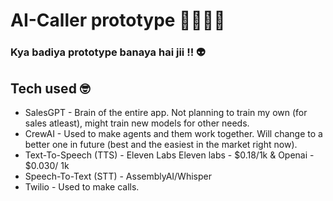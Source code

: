# AI-Caller prototype 🤫🧏🏻‍♂️

### Kya badiya prototype banaya hai jii !! 👽 

## Tech used 🤓

- SalesGPT - Brain of the entire app. Not planning to train my own (for sales atleast), might train new models for other needs.
- CrewAI - Used to make agents and them work together. Will change to a better one in future (best and the easiest in the market right now).
- Text-To-Speech (TTS) - Eleven Labs
Eleven labs - $0.18/1k & Openai - $0.030/ 1k 
- Speech-To-Text (STT) - AssemblyAI/Whisper 
- Twilio - Used to make calls.